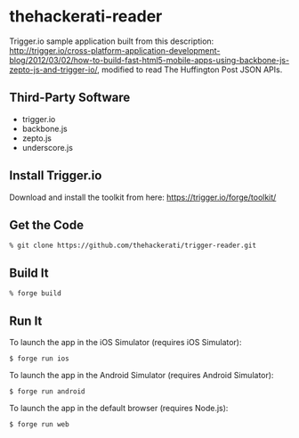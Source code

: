 thehackerati-reader
===================

Trigger.io sample application built from this description: http://trigger.io/cross-platform-application-development-blog/2012/03/02/how-to-build-fast-html5-mobile-apps-using-backbone-js-zepto-js-and-trigger-io/, modified to read The Huffington Post JSON APIs.

Third-Party Software
--------------------

* trigger.io
* backbone.js
* zepto.js
* underscore.js

Install Trigger.io
------------------

Download and install the toolkit from here: https://trigger.io/forge/toolkit/

Get the Code
------------

    % git clone https://github.com/thehackerati/trigger-reader.git

Build It
--------

    % forge build

Run It
------

To launch the app in the iOS Simulator (requires iOS Simulator):

    $ forge run ios

To launch the app in the Android Simulator (requires Android Simulator):

    $ forge run android

To launch the app in the default browser (requires Node.js):

    $ forge run web
